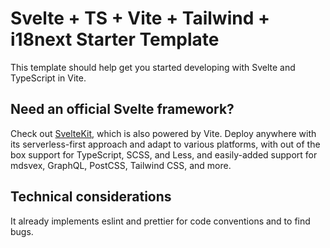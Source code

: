 # Svelte + TS + Vite + Tailwind + i18next Starter Template

This template should help get you started developing with Svelte and TypeScript in Vite.

## Need an official Svelte framework?

Check out [SvelteKit](https://github.com/sveltejs/kit#readme), which is also powered by Vite. Deploy anywhere with its serverless-first approach and adapt to various platforms, with out of the box support for TypeScript, SCSS, and Less, and easily-added support for mdsvex, GraphQL, PostCSS, Tailwind CSS, and more.

## Technical considerations

It already implements eslint and prettier for code conventions and to find bugs.
